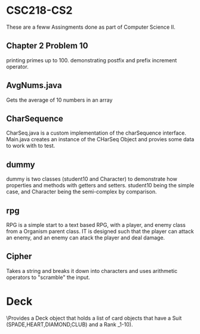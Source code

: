# CSC218-CS2

These are a feww Assingments done as part of Computer Science II.


## Chapter 2 Problem 10
printing primes up to 100. demonstrating postfix and prefix increment operator.

## AvgNums.java
Gets the average of 10 numbers in an array

## CharSequence
CharSeq.java is a custom implementation of the charSequence interface.
Main.java creates an instance of the CHarSeq Object and provies some data to work with to test.

## dummy
dummy is two classes (student10 and Character) to demonstrate  how properties and methods with getters and setters.
student10 being the simple case, and Character being the semi-complex by comparison.


## rpg
RPG is a simple start to a text based RPG, with a player, and enemy class from a Organism parent class.
IT is designed such that the player can attack an enemy, and an enemy can atack the player and deal damage.

## Cipher
Takes a string and breaks it down into characters and uses arithmetic operators to "scramble" the input.


# Deck
\Provides a Deck object that holds a list of card objects that have a Suit (SPADE,HEART,DIAMOND,CLUB) and a Rank _1-10).